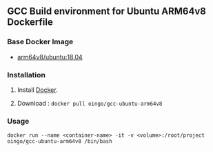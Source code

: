 ## GCC Build environment for Ubuntu ARM64v8 Dockerfile


### Base Docker Image

* [arm64v8/ubuntu:18.04](https://hub.docker.com/r/arm64v8/ubuntu/)


### Installation

1. Install [Docker](https://www.docker.com/).

2. Download : `docker pull oingo/gcc-ubuntu-arm64v8`


### Usage

    docker run --name <container-name> -it -v <volume>:/root/project oingo/gcc-ubuntu-arm64v8 /bin/bash
